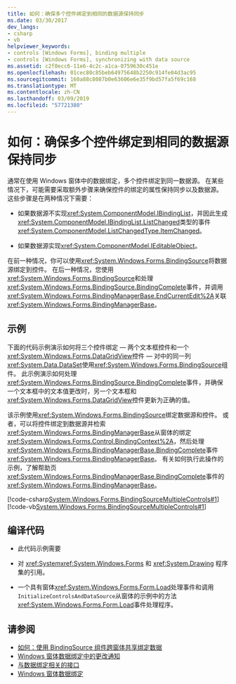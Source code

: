```yaml
---
title: 如何：确保多个控件绑定到相同的数据源保持同步
ms.date: 03/30/2017
dev_langs:
- csharp
- vb
helpviewer_keywords:
- controls [Windows Forms], binding multiple
- controls [Windows Forms], synchronizing with data source
ms.assetid: c2f0ecc6-11e6-4c2c-a1ca-0759630c451e
ms.openlocfilehash: 01cec80c85beb64975648b2250c914fe04d3ac95
ms.sourcegitcommit: 160a88c8087b0e63606e6e35f9bd57fa5f69c168
ms.translationtype: MT
ms.contentlocale: zh-CN
ms.lasthandoff: 03/09/2019
ms.locfileid: "57721380"
---
```

# <a name="how-to-ensure-multiple-controls-bound-to-the-same-data-source-remain-synchronized"></a>如何：确保多个控件绑定到相同的数据源保持同步
通常在使用 Windows 窗体中的数据绑定，多个控件绑定到同一数据源。 在某些情况下，可能需要采取额外步骤来确保控件的绑定的属性保持同步以及数据源。 这些步骤是在两种情况下需要：  
  
-   如果数据源不实现<xref:System.ComponentModel.IBindingList>，并因此生成<xref:System.ComponentModel.IBindingList.ListChanged>类型的事件<xref:System.ComponentModel.ListChangedType.ItemChanged>。  
  
-   如果数据源实现<xref:System.ComponentModel.IEditableObject>。  
  
 在前一种情况，你可以使用<xref:System.Windows.Forms.BindingSource>将数据源绑定到控件。 在后一种情况，您使用<xref:System.Windows.Forms.BindingSource>和处理<xref:System.Windows.Forms.BindingSource.BindingComplete>事件，并调用<xref:System.Windows.Forms.BindingManagerBase.EndCurrentEdit%2A>关联<xref:System.Windows.Forms.BindingManagerBase>。  
  
## <a name="example"></a>示例  
 下面的代码示例演示如何将三个控件绑定 — 两个文本框控件和一个<xref:System.Windows.Forms.DataGridView>控件 — 对中的同一列<xref:System.Data.DataSet>使用<xref:System.Windows.Forms.BindingSource>组件。 此示例演示如何处理<xref:System.Windows.Forms.BindingSource.BindingComplete>事件，并确保一个文本框中的文本值更改时，另一个文本框和<xref:System.Windows.Forms.DataGridView>控件更新为正确的值。  
  
 该示例使用<xref:System.Windows.Forms.BindingSource>绑定数据源和控件。 或者，可以将控件绑定到数据源并检索<xref:System.Windows.Forms.BindingManagerBase>从窗体的绑定<xref:System.Windows.Forms.Control.BindingContext%2A>，然后处理<xref:System.Windows.Forms.BindingManagerBase.BindingComplete>事件<xref:System.Windows.Forms.BindingManagerBase>。 有关如何执行此操作的示例，了解帮助页<xref:System.Windows.Forms.BindingManagerBase.BindingComplete>事件的<xref:System.Windows.Forms.BindingManagerBase>。  
  
 [!code-csharp[System.Windows.Forms.BindingSourceMultipleControls#1](~/samples/snippets/csharp/VS_Snippets_Winforms/System.Windows.Forms.BindingSourceMultipleControls/CS/Form1.cs#1)]
 [!code-vb[System.Windows.Forms.BindingSourceMultipleControls#1](~/samples/snippets/visualbasic/VS_Snippets_Winforms/System.Windows.Forms.BindingSourceMultipleControls/VB/Form1.vb#1)]  
  
## <a name="compiling-the-code"></a>编译代码  
  
-   此代码示例需要  
  
-   对 <xref:System><xref:System.Windows.Forms> 和 <xref:System.Drawing> 程序集的引用。  
  
-   一个具有窗体<xref:System.Windows.Forms.Form.Load>处理事件和调用`InitializeControlsAndDataSource`从窗体的示例中的方法<xref:System.Windows.Forms.Form.Load>事件处理程序。  
  
## <a name="see-also"></a>请参阅
- [如何：使用 BindingSource 组件跨窗体共享绑定数据](./controls/how-to-share-bound-data-across-forms-using-the-bindingsource-component.md)
- [Windows 窗体数据绑定中的更改通知](change-notification-in-windows-forms-data-binding.md)
- [与数据绑定相关的接口](interfaces-related-to-data-binding.md)
- [Windows 窗体数据绑定](windows-forms-data-binding.md)
